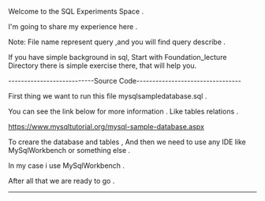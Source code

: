 Welcome to the SQL Experiments Space .

I'm going to share my experience here .

Note: File name represent query ,and you will find query describe .

If you have simple background in sql, Start with Foundation_lecture Directory there is simple exercise there, that will help you.


---------------------------Source Code---------------------------------

First thing we want to run this file mysqlsampledatabase.sql .

You can see the link below for more information .
Like tables relations .

https://www.mysqltutorial.org/mysql-sample-database.aspx


To creare the database and tables ,
And then we need to use any IDE like MySqlWorkbench or something else .

In my case i use MySqlWorkbench .

After all that we are ready to go .

-----------------------------------------------------------------------

